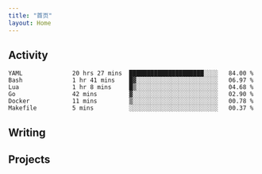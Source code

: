 ```yaml
---
title: "首页"
layout: Home
---
```


## Activity
<!--START_SECTION:waka-->

```text
YAML              20 hrs 27 mins  █████████████████████░░░░   84.00 %
Bash              1 hr 41 mins    █▓░░░░░░░░░░░░░░░░░░░░░░░   06.97 %
Lua               1 hr 8 mins     █▒░░░░░░░░░░░░░░░░░░░░░░░   04.68 %
Go                42 mins         ▓░░░░░░░░░░░░░░░░░░░░░░░░   02.90 %
Docker            11 mins         ▒░░░░░░░░░░░░░░░░░░░░░░░░   00.78 %
Makefile          5 mins          ░░░░░░░░░░░░░░░░░░░░░░░░░   00.37 %
```

<!--END_SECTION:waka-->

## Writing
<PindedPosts />

## Projects
<Projects />
